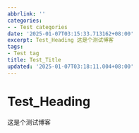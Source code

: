 ```yaml
---
abbrlink: ''
categories:
- - Test categories
date: '2025-01-07T03:15:33.713162+08:00'
excerpt: Test_Heading 这是个测试博客 
tags:
- Test tag
title: Test_Title
updated: '2025-01-07T03:18:11.004+08:00'
---
```

# Test_Heading

这是个测试博客
